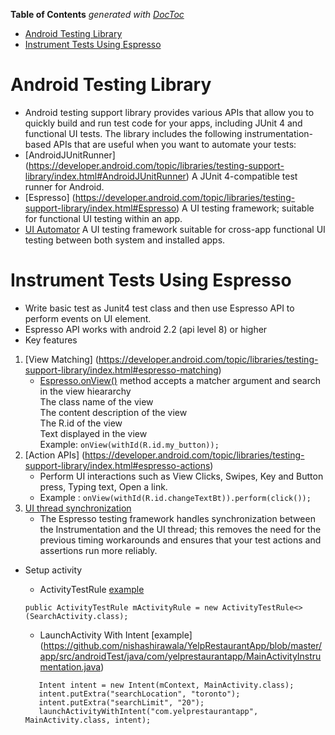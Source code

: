 <!-- START doctoc generated TOC please keep comment here to allow auto update -->
<!-- DON'T EDIT THIS SECTION, INSTEAD RE-RUN doctoc TO UPDATE -->
**Table of Contents**  *generated with [DocToc](https://github.com/thlorenz/doctoc)*

- [Android Testing Library](#android-testing-library)
- [Instrument Tests Using Espresso](#instrument-tests-using-espresso)

<!-- END doctoc generated TOC please keep comment here to allow auto update -->

# Android Testing Library
- Android testing support library provides various APIs that allow you to quickly build and run test code for your apps, including JUnit 4 and functional UI tests. The library includes the following instrumentation-based APIs that are useful when you want to automate your tests:
- [AndroidJUnitRunner] (https://developer.android.com/topic/libraries/testing-support-library/index.html#AndroidJUnitRunner)
   A JUnit 4-compatible test runner for Android.
- [Espresso] (https://developer.android.com/topic/libraries/testing-support-library/index.html#Espresso)
   A UI testing framework; suitable for functional UI testing within an app.
- [UI Automator](https://developer.android.com/topic/libraries/testing-support-library/index.html#UIAutomator)
   A UI testing framework suitable for cross-app functional UI testing between both system and installed apps.

# Instrument Tests Using Espresso
- Write basic test as Junit4 test class and then use Espresso API to perform events on UI element.
- Espresso API works with android 2.2 (api level 8) or higher
- Key features
 1. [View Matching] (https://developer.android.com/topic/libraries/testing-support-library/index.html#espresso-matching)
     - [Espresso.onView()](https://developer.android.com/reference/android/support/test/espresso/Espresso.html#onView(org.hamcrest.Matcher<android.view.View>)) method accepts a matcher argument and search in the view hieararchy  
            The class name of the view  
            The content description of the view  
            The R.id of the view  
            Text displayed in the view  
            Example:  `onView(withId(R.id.my_button));`
 2. [Action APIs] (https://developer.android.com/topic/libraries/testing-support-library/index.html#espresso-actions)
      - Perform UI interactions such as View Clicks, Swipes, Key and Button press, Typing text, Open a link.
      - Example : `onView(withId(R.id.changeTextBt)).perform(click());`
 3. [UI thread synchronization](https://developer.android.com/topic/libraries/testing-support-library/index.html#espresso-thread-sync)
      -  The Espresso testing framework handles synchronization between the Instrumentation and the UI thread; this removes the need for the previous timing workarounds and ensures that your test actions and assertions run more reliably.
 
- Setup activity
   - ActivityTestRule [example](https://github.com/nishashirawala/YelpRestaurantApp/blob/master/app/src/androidTest/java/com/yelprestaurantapp/SearchActivityInstrumentation.java) 
   
    `public ActivityTestRule mActivityRule = new ActivityTestRule<>(SearchActivity.class);`

   - LaunchActivity With Intent [example] (https://github.com/nishashirawala/YelpRestaurantApp/blob/master/app/src/androidTest/java/com/yelprestaurantapp/MainActivityInstrumentation.java)
   
   ``` 
      Intent intent = new Intent(mContext, MainActivity.class);
      intent.putExtra("searchLocation", "toronto");
      intent.putExtra("searchLimit", "20");
      launchActivityWithIntent("com.yelprestaurantapp", MainActivity.class, intent);
   ```

